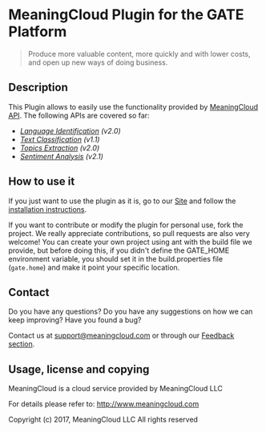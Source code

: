 # MeaningCloud Plugin for the GATE Platform

> Produce more valuable content, more quickly and with lower costs, and open up new ways of doing business.

## Description
This Plugin allows to easily use the functionality provided by [MeaningCloud API](https://meaningcloud.com). The following APIs are covered so far:

  * _[Language Identification](https://www.meaningcloud.com/developer/language-identification) (v2.0)_
  * _[Text Classification](https://www.meaningcloud.com/developer/text-classification) (v1.1)_
  * _[Topics Extraction](https://www.meaningcloud.com/developer/topics-extraction) (v2.0)_
  * _[Sentiment Analysis](https://www.meaningcloud.com/developer/sentiment-analysis) (v2.1)_

## How to use it
If you just want to use the plugin as it is, go to our [Site](https://www.meaningcloud.com/) and follow the [installation instructions](https://www.meaningcloud.com/developer/gate-plugin/doc/install).

If you want to contribute or modify the plugin for personal use, fork the project. We really appreciate contributions, so pull requests are also very welcome! You can create your own project using ant with the build file we provide, but before doing this, if you didn't define the GATE_HOME environment variable, you should set it in the build.properties file (`gate.home`) and make it point your specific location.


## Contact

Do you have any questions? Do you have any suggestions on how we can keep improving? Have you found a bug?

Contact us at [support@meaningcloud.com](mailto:support@meaningcloud.com) or through our [Feedback section](https://www.meaningcloud.com/developer/support).


## Usage, license and copying

MeaningCloud is a cloud service provided by MeaningCloud LLC

For details please refer to: http://www.meaningcloud.com

Copyright (c) 2017, MeaningCloud LLC All rights reserved
